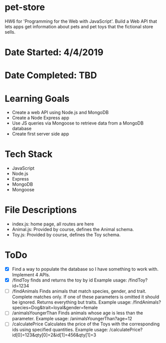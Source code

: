 # pet-store
HW6 for 'Programming for the Web with JavaScript'. Build a Web API that lets apps
get information about pets and pet toys that the fictional store sells.
# Date Started: 4/4/2019
# Date Completed: TBD
# Learning Goals
- Create a web API using Node.js and MongoDB
- Create a Node Express app
- Use JS queries via Mongoose to retrieve data from a MongoDB database
- Create first server side app
# Tech Stack
- JavaScript
- Node.js
- Express
- MongoDB
- Mongoose
# File Descriptions
- index.js: home page, all routes are here
- Animal.js: Provided by course, defines the Animal schema.
- Toy.js:  Provided by course, defines the Toy schema.
# ToDo
- [X] Find a way to populate the database so I have something to work with.
Implement 4 APIs.
- [X] /findToy       finds and returns the toy by id
    Example usage: /findToy?id=1234
- [ ] /findAnimals   Finds animals that match species, gender, and trait. Complete
    matches only. If one of these parameters is omitted it should be ignored.
    Returns everything but traits.
    Example usage: /findAnimals?species=Dog&trait=loyal&gender=female
- [ ] /animalsYoungerThan Finds animals whose age is less than the parameter.
    Example usage: /animalsYoungerThan?age=12
- [ ] /calculatePrice  Calculates the price of the Toys with the corresponding ids
    using specified quantities.
    Example usage: /calculatePrice?id[0]=123&qty[0]=2&id[1]=456&qty[1]=3
